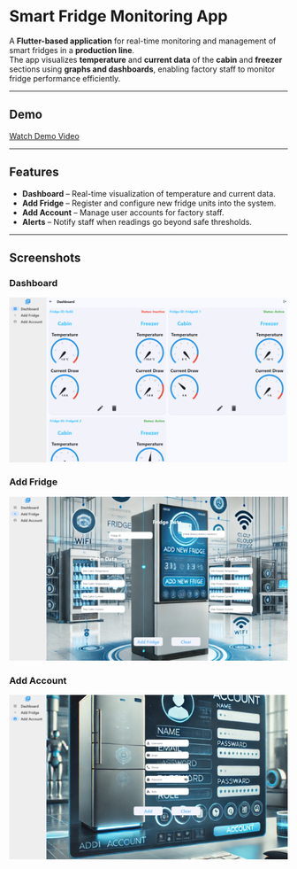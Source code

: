 # Smart Fridge Monitoring App

A **Flutter-based application** for real-time monitoring and management of smart fridges in a **production line**.  
The app visualizes **temperature** and **current data** of the **cabin** and **freezer** sections using **graphs and dashboards**, enabling factory staff to monitor fridge performance efficiently.

---

## Demo
[Watch Demo Video](https://drive.google.com/file/d/1mA4eE4Tr2SPAlEKWHmNUTrKsBrK8XGI4/view?usp=sharing)

---

## Features
- **Dashboard** – Real-time visualization of temperature and current data.  
- **Add Fridge** – Register and configure new fridge units into the system.  
- **Add Account** – Manage user accounts for factory staff.  
- **Alerts** – Notify staff when readings go beyond safe thresholds.  
 

---

## Screenshots

### Dashboard  
![Dashboard](images/Dashboard.png)

### Add Fridge  
![Add Fridge](images/AddFridge.png)

### Add Account  
![Add Account](images/AddAccount.png)

